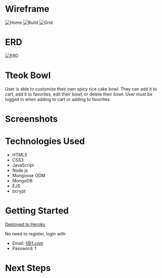 # Wireframe
![Home](https://i.imgur.com/KockWsV.png)
![Build](https://i.imgur.com/eHcuumo.png)
![Grid](https://i.imgur.com/irdrPCR.png)

# ERD
![ERD](https://i.imgur.com/txO9vzU.png)

# Tteok Bowl
User is able to customize their own spicy rice cake bowl. They can add it to cart, add it to favorites, edit their bowl, or delete their bowl. User must be logged in when adding to cart or adding to favorites.

# Screenshots

# Technologies Used
- HTML5
- CSS3
- JavaScript
- Node.js
- Mongoose ODM
- MongoDB
- EJS
- bcrypt

# Getting Started
[Deployed to Heroku](https://warm-brook-32210.herokuapp.com/)

No need to register, login with
- Email: 1@1.com
- Password: 1

# Next Steps